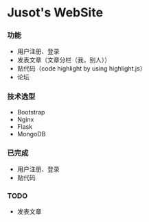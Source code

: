 # Jusot's WebSite

### 功能
* 用户注册、登录
* 发表文章（文章分栏（我，别人））
* 贴代码（code highlight by using highlight.js）
* 论坛


### 技术选型
* Bootstrap
* Nginx
* Flask
* MongoDB


### 已完成
* 用户注册、登录
* 贴代码

### TODO
* 发表文章